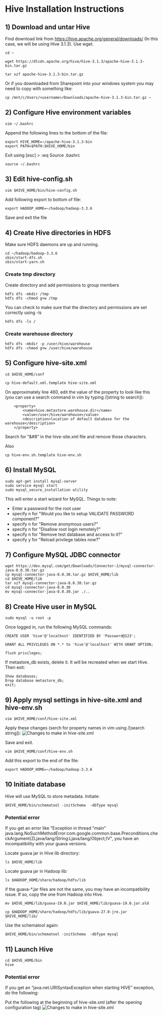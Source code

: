 # Hive Installation Instructions

## 1) Download and untar Hive

Find download link from https://hive.apache.org/general/downloads/ (In this case, we will be using Hive 3.1.3). Use wget.

```
cd ~

wget https://dlcdn.apache.org/hive/hive-3.1.3/apache-hive-3.1.3-bin.tar.gz

tar xzf apache-hive-3.1.3-bin.tar.gz
```
Or if you downloaded from Sharepoint into your windows system you may need to copy with something like:
```
cp /mnt/c/Users/<username>/Downloads/apache-hive-3.1.3-bin.tar.gz ~
```
## 2) Configure Hive environment variables

```
vim ~/.bashrc
```

Append the following lines to the bottom of the file:

```
export HIVE_HOME=~/apache-hive-3.1.3-bin
export PATH=$PATH:$HIVE_HOME/bin
```

Exit using [esc] > :wq
Source .bashrc
```
source ~/.bashrc
```

## 3) Edit hive-config.sh

```
vim $HIVE_HOME/bin/hive-config.sh
```

Add following export to bottom of file:

```
export HADOOP_HOME=~/hadoop/hadoop-3.3.6
```

Save and exit the file

## 4) Create Hive directories in HDFS
Make sure HDFS daemons are up and running.
```
cd ~/hadoop/hadoop-3.3.6
sbin/start-dfs.sh
sbin/start-yarn.sh

```
### Create tmp directory
Create directory and add permissions to group members
```
hdfs dfs -mkdir /tmp
hdfs dfs -chmod g+w /tmp
```

You can check to make sure that the directory and permissions are set correctly using -ls

```
hdfs dfs -ls /
```
### Create warehouse directory
```
hdfs dfs -mkdir -p /user/hive/warehouse
hdfs dfs -chmod g+w /user/hive/warehouse
```

## 5) Configure hive-site.xml

```
cd $HIVE_HOME/conf

cp hive-default.xml.template hive-site.xml
```

On approximately line 460, edit the value of the property to look like this (you can use a search command in vim by typing /[string to search]):

```
    <property>
        <name>hive.metastore.warehouse.dir</name>
        <value>/user/hive/warehouse</value>
        <description>location of default database for the warehouse</description>
    </property>
```

Search for "&#8" in the hive-site.xml file and remove those characters.

Also
```
cp hive-env.sh.template hive-env.sh
```

## 6) Install MySQL
```
sudo apt-get install mysql-server
sudo service mysql start
sudo mysql_secure_installation utility
```

This will enter a start wizard for MySQL. Things to note:
- Enter a password for the root user
- specify n for "Would you like to setup VALIDATE PASSWORD component?"
- specify n for "Remove anonymous users?"
- specify n for "Disallow root login remotely?"
- specify n for "Remove test database and access to it?"
- specify y for "Reload privilege tables now?"

## 7) Configure MySQL JDBC connector

```
wget https://dev.mysql.com/get/Downloads/Connector-J/mysql-connector-java-8.0.30.tar.gz
cp mysql-connector-java-8.0.30.tar.gz $HIVE_HOME/lib
cd $HIVE_HOME/lib
tar xzf mysql-connector-java-8.0.30.tar.gz
cd mysql-connector-java-8.0.30
mv mysql-connector-java-8.0.30.jar ./..
```

## 8) Create Hive user in MySQL

```
sudo mysql -u root -p
```
Once logged in, run the following MySQL commands:
```
CREATE USER 'hive'@'localhost' IDENTIFIED BY 'Password@123';

GRANT ALL PRIVILEGES ON *.* to 'hive'@'localhost' WITH GRANT OPTION;

flush privileges;
```

If metastore_db exists, delete it. It will be recreated when we start Hive. Then exit:

```
Show databases;
Drop database metastore_db;
exit;
```

## 9) Apply mysql settings in hive-site.xml and hive-env.sh

```
vim $HIVE_HOME/conf/hive-site.xml
```

Apply these changes (serch for property names in vim using /[search string]):
![Changes to make in hive-site.xml](./properties.PNG)

Save and exit.

```
vim $HIVE_HOME/conf/hive-env.sh
```

Add this export to the end of the file:
```
export HADOOP_HOME=~/hadoop/hadoop-3.3.6
```

## 10 Initiate database
Hive will use MySQL to store metadata. Initiate:

```
$HIVE_HOME/bin/schematool -initSchema  -dbType mysql
```

### Potential error
If you get an error like "Exception in thread "main" java.lang.NoSuchMethodError:com.google.common.base.Preconditions.checkArgument(ZLjava/lang/String:Ljava/lang/Object;)V", you have an incompatibility with your guava versions.

Locate guava jar in Hive lib directory:

```
ls $HIVE_HOME/lib
```

Locate guava jar in Hadoop lib:

```
ls $HADOOP_HOME/share/hadoop/hdfs/lib
```

if the guava-*.jar files are not the same, you may have an incompatibility issue. If so, copy the one from Hadoop into Hive.

```
mv $HIVE_HOME/lib/guava-19.0.jar $HIVE_HOME/lib/guava-19.0.jar.old

cp $HADOOP_HOME/share/hadoop/hdfs/lib/guava-27.0-jre.jar $HIVE_HOME/lib/
```

Use the schematool again:
```
$HIVE_HOME/bin/schematool -initSchema  -dbType mysql
```

## 11) Launch Hive
```
cd $HIVE_HOME/bin
hive
```

### Potential error
If you get an “java.net.URISyntaxException when starting HIVE” exception, do the following:

Put the following at the beginning of hive-site.xml (after the opening configuration tag)
![Changes to make in hive-site.xml](./properties_2.PNG)